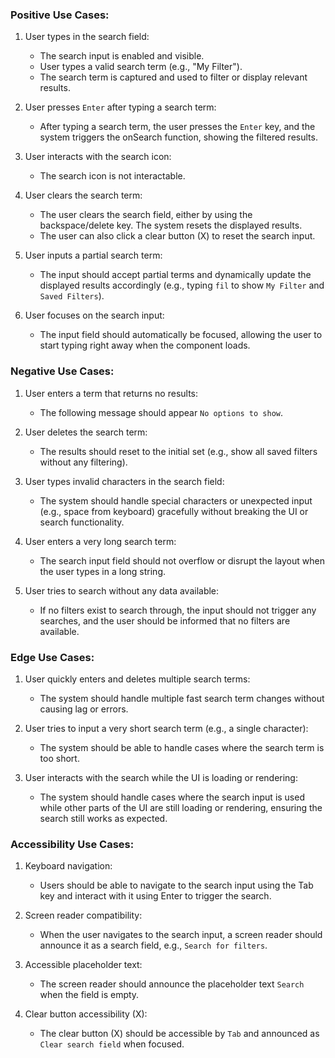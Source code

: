 ### Positive Use Cases:
1. User types in the search field:
   * The search input is enabled and visible.
   * User types a valid search term (e.g., "My Filter").
   * The search term is captured and used to filter or display relevant results.

2. User presses `Enter` after typing a search term:
   * After typing a search term, the user presses the `Enter` key, and the system triggers the onSearch function, showing the filtered results.

3. User interacts with the search icon:
   * The search icon is not interactable.

4. User clears the search term:
   * The user clears the search field, either by using the backspace/delete key. The system resets the displayed results.
   * The user can also click a clear button (X) to reset the search input.

5. User inputs a partial search term:
   * The input should accept partial terms and dynamically update the displayed results accordingly (e.g., typing `fil` to show `My Filter` and `Saved Filters`).

6. User focuses on the search input:
   * The input field should automatically be focused, allowing the user to start typing right away when the component loads.

### Negative Use Cases:
1. User enters a term that returns no results:
   * The following message should appear `No options to show`.

2. User deletes the search term:
   * The results should reset to the initial set (e.g., show all saved filters without any filtering).

3. User types invalid characters in the search field:
   * The system should handle special characters or unexpected input (e.g., space from keyboard) gracefully without breaking the UI or search functionality.

4. User enters a very long search term:
   * The search input field should not overflow or disrupt the layout when the user types in a long string.

5. User tries to search without any data available:
   * If no filters exist to search through, the input should not trigger any searches, and the user should be informed that no filters are available.

### Edge Use Cases:
1. User quickly enters and deletes multiple search terms:
   * The system should handle multiple fast search term changes without causing lag or errors.

2. User tries to input a very short search term (e.g., a single character):
   * The system should be able to handle cases where the search term is too short.

3. User interacts with the search while the UI is loading or rendering:
   * The system should handle cases where the search input is used while other parts of the UI are still loading or rendering, ensuring the search still works as expected.

### Accessibility Use Cases:
1. Keyboard navigation:
   * Users should be able to navigate to the search input using the Tab key and interact with it using Enter to trigger the search.

2. Screen reader compatibility:
   * When the user navigates to the search input, a screen reader should announce it as a search field, e.g., `Search for filters`.

3. Accessible placeholder text:
   * The screen reader should announce the placeholder text `Search` when the field is empty.

4. Clear button accessibility (X):
   * The clear button (X) should be accessible by `Tab` and announced as `Clear search field` when focused.